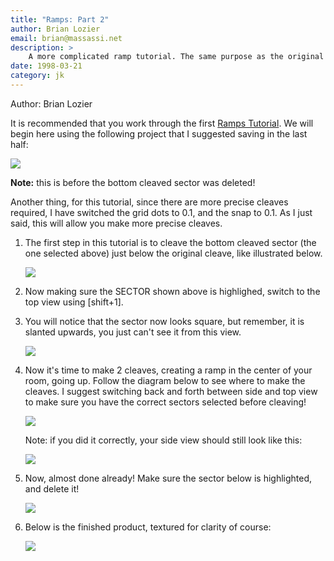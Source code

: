 ```yaml
---
title: "Ramps: Part 2"
author: Brian Lozier
email: brian@massassi.net
description: >
    A more complicated ramp tutorial. The same purpose as the original one, just more complex, and therefore prettier. It builds off of the first ramp tutorial.
date: 1998-03-21
category: jk
---
```


Author: Brian Lozier

It is recommended that you work through the first [Ramps
Tutorial](/tutorial/ramps/). We will begin here using the following
project that I suggested saving in the last half:

![](1.gif)

**Note:** this is before the bottom cleaved sector was deleted\!

Another thing, for this tutorial, since there are more precise cleaves
required, I have switched the grid dots to 0.1, and the snap to 0.1. As
I just said, this will allow you make more precise cleaves. 

1.  The first step in this tutorial is to cleave the bottom cleaved sector
    (the one selected above) just below the original cleave, like
    illustrated below.

    ![](2.gif)

2.  Now making sure the SECTOR shown above is highlighed, switch to the top
    view using \[shift+1\].

3.  You will notice that the sector now looks square, but remember, it is
    slanted upwards, you just can't see it from this view.

    ![](3.gif)

4.  Now it's time to make 2 cleaves, creating a ramp in the center of your
    room, going up. Follow the diagram below to see where to make the
    cleaves. I suggest switching back and forth between side and top view to
    make sure you have the correct sectors selected before cleaving\!

    ![](4.gif)

    Note: if you did it correctly, your side view should still look like
    this:

    ![](5.gif)

5.  Now, almost done already\! Make sure the sector below is highlighted,
    and delete it\!

    ![](6.gif)


6.  Below is the finished product, textured for clarity of course:

    ![](7.gif)

